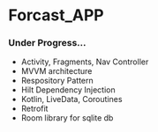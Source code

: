 # Forcast_APP

### Under Progress...

- Activity, Fragments, Nav Controller
- MVVM architecture
- Respository Pattern
- Hilt Dependency Injection
- Kotlin, LiveData, Coroutines
- Retrofit
- Room library for sqlite db

